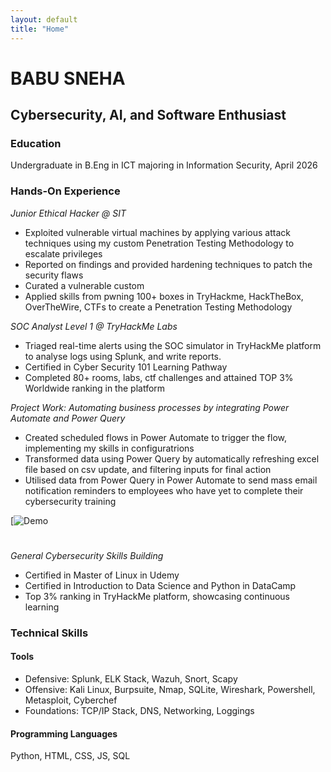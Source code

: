 ```yaml
---
layout: default
title: "Home"
---
```


# BABU SNEHA 

## Cybersecurity, AI, and Software Enthusiast

### Education
Undergraduate in B.Eng in ICT majoring in Information Security, April 2026

### Hands-On Experience
_Junior Ethical Hacker @ SIT_
- Exploited vulnerable virtual machines by applying various attack techniques using my custom Penetration Testing Methodology to escalate privileges
- Reported on findings and provided hardening techniques to patch the security flaws
- Curated a vulnerable custom
- Applied skills from pwning 100+ boxes in TryHackme, HackTheBox, OverTheWire, CTFs to create a Penetration Testing Methodology

_SOC Analyst Level 1 @ TryHackMe Labs_
- Triaged real-time alerts using the SOC simulator in TryHackMe platform to analyse logs using Splunk, and write reports.
- Certified in Cyber Security 101 Learning Pathway
- Completed 80+ rooms, labs, ctf challenges and attained TOP 3% Worldwide ranking in the platform

_Project Work: Automating business processes  by integrating Power Automate and Power Query_
- Created scheduled flows in Power Automate to trigger the flow, implementing my skills in configuratrions
- Transformed data using Power Query by automatically refreshing excel file based on csv update, and filtering inputs for final action
- Utilised data from Power Query in Power Automate to send mass email notification reminders to employees who have yet to complete their cybersecurity training
 
[![[Demo](https://img.youtube.com/vi/NYDr9SLnnNs&t=189s/0.jpg)](https://www.youtube.com/watch?v=NYDr9SLnnNs&t=308s)
#
_General Cybersecurity Skills Building_ 
- Certified in Master of Linux in Udemy
- Certified in Introduction to Data Science and Python in DataCamp
- Top 3% ranking in TryHackMe platform, showcasing continuous learning

### Technical Skills
#### Tools
- Defensive: Splunk, ELK Stack, Wazuh, Snort, Scapy
- Offensive: Kali Linux, Burpsuite, Nmap, SQLite, Wireshark, Powershell, Metasploit, Cyberchef
- Foundations: TCP/IP Stack, DNS, Networking, Loggings
#### Programming Languages 
Python, HTML, CSS, JS, SQL
